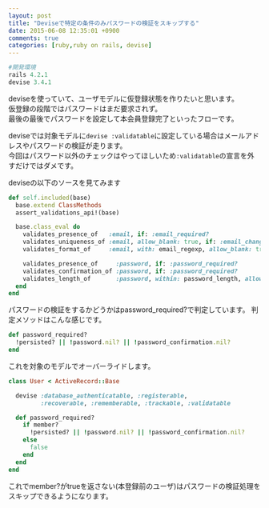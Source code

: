 ```yaml
---
layout: post
title: "Deviseで特定の条件のみパスワードの検証をスキップする"
date: 2015-06-08 12:35:01 +0900
comments: true
categories: [ruby,ruby on rails, devise]
---
```


```ruby
#開発環境  
rails 4.2.1  
devise 3.4.1  
```
  
deviseを使っていて、ユーザモデルに仮登録状態を作りたいと思います。  
仮登録の段階ではパスワードはまだ要求されず。  
最後の最後でパスワードを設定して本会員登録完了といったフローです。  
  
deviseでは対象モデルに`devise :validatable`に設定している場合はメールアドレスやパスワードの検証が走ります。  
今回はパスワード以外のチェックはやってほしいため`:validatable`の宣言を外すだけではダメです。  

  
<!-- more -->
  
deviseの以下のソースを見てみます  
  
```ruby lib/devise/models/validatable.rb
def self.included(base)
  base.extend ClassMethods
  assert_validations_api!(base)

  base.class_eval do
    validates_presence_of   :email, if: :email_required?
    validates_uniqueness_of :email, allow_blank: true, if: :email_changed?
    validates_format_of     :email, with: email_regexp, allow_blank: true, if: :email_changed?

    validates_presence_of     :password, if: :password_required?
    validates_confirmation_of :password, if: :password_required?
    validates_length_of       :password, within: password_length, allow_blank: true
  end
end
```
  
パスワードの検証をするかどうかはpassword_required?で判定しています。
判定メソッドはこんな感じです。  
  
```ruby
def password_required?
  !persisted? || !password.nil? || !password_confirmation.nil?
end
```
  
これを対象のモデルでオーバーライドします。  
  
```ruby
class User < ActiveRecord::Base

  devise :database_authenticatable, :registerable,
         :recoverable, :rememberable, :trackable, :validatable

  def password_required?
    if member?
      !persisted? || !password.nil? || !password_confirmation.nil?
    else
      false
    end
  end
end
```
  
これでmember?がtrueを返さない(本登録前のユーザ)はパスワードの検証処理をスキップできるようになります。
